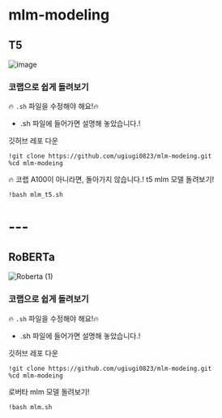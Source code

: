 # mlm-modeling




## T5
![image](https://github.com/ugiugi0823/mlm-modeing/assets/106899647/66357c5b-29ad-4d17-881b-82488596a1c9)


### 코랩으로 쉽게 돌려보기

🔥 `.sh` 파일을 수정해야 해요!🔥
- .sh 파일에 들어가면 설명해 놓았습니다.!

깃허브 레포 다운
```
!git clone https://github.com/ugiugi0823/mlm-modeing.git
%cd mlm-modeing
```

🔥 코랩 A100이 아니라면, 돌아가지 않습니다.!
t5 mlm 모델 돌려보기!
```
!bash mlm_t5.sh
```


# ---


## RoBERTa
![Roberta (1)](https://github.com/ugiugi0823/mlm-modeing/assets/106899647/72f03cfb-baa3-4475-b648-dd24651ce366)


### 코랩으로 쉽게 돌려보기

🔥 `.sh` 파일을 수정해야 해요!🔥
- .sh 파일에 들어가면 설명해 놓았습니다.!

깃허브 레포 다운
```
!git clone https://github.com/ugiugi0823/mlm-modeing.git
%cd mlm-modeing
```

로버타 mlm 모델 돌려보기!
```
!bash mlm.sh
```




